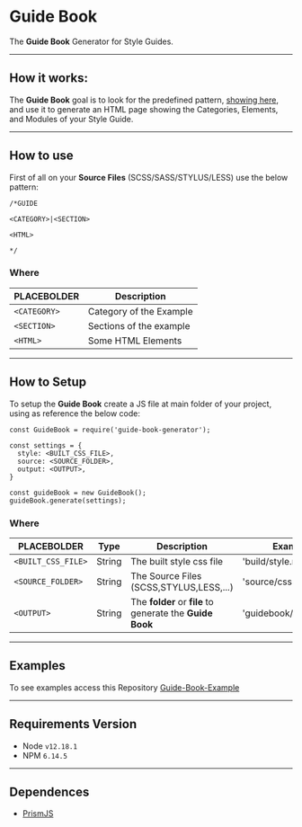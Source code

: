 # Guide Book

The **Guide Book** Generator for Style Guides.

----------------------------

## How it works:

The **Guide Book** goal is to look for the predefined pattern, [showing here](#how-to-use), and use it to generate an HTML page showing the Categories, Elements, and Modules of your Style Guide.

----------------------------

## How to use

First of all on your **Source Files** (SCSS/SASS/STYLUS/LESS) use the below pattern:
```
/*GUIDE

<CATEGORY>|<SECTION>

<HTML>

*/
```

### Where
| PLACEBOLDER         | Description                            |
|---------------------|----------------------------------------|
| `<CATEGORY>`        | Category of the Example                |
| `<SECTION>`         | Sections of the example                |
| `<HTML>`            | Some HTML Elements                     |

----------------------------

## How to Setup

To setup the **Guide Book** create a JS file at main folder of your project, using as reference the below code:

```
const GuideBook = require('guide-book-generator');

const settings = {
  style: <BUILT_CSS_FILE>,
  source: <SOURCE_FOLDER>,
  output: <OUTPUT>,
}

const guideBook = new GuideBook();
guideBook.generate(settings);
```

### Where
| PLACEBOLDER         | Type            | Description                                                |   Example                 |
|---------------------|-----------------|------------------------------------------------------------|---------------------------|
| `<BUILT_CSS_FILE>`  | String          | The built style css file                                   | 'build/style.min.css'     |
| `<SOURCE_FOLDER>`   | String          | The Source Files (SCSS,STYLUS,LESS,...)                    | 'source/css'              |
| `<OUTPUT>`          | String          | The **folder** or **file** to generate the **Guide Book**  | 'guidebook/guide.html'    |

----------------------------

## Examples

To see examples access this Repository [Guide-Book-Example](https://github.com/kelvinbiffi/Guide-Book-Example)

----------------------------

## Requirements Version

- Node `v12.18.1`
- NPM  `6.14.5`

----------------------------

## Dependences

- [PrismJS](https://prismjs.com/)